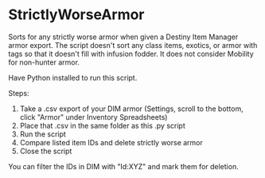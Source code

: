 # StrictlyWorseArmor
Sorts for any strictly worse armor when given a Destiny Item Manager armor export. The script doesn't sort any class items, exotics, or armor with tags so that it doesn't fill with infusion fodder. It does not consider Mobility for non-hunter armor.

Have Python installed to run this script.

Steps:
1. Take a .csv export of your DIM armor (Settings, scroll to the bottom, click "Armor" under Inventory Spreadsheets)
2. Place that .csv in the same folder as this .py script
3. Run the script
4. Compare listed item IDs and delete strictly worse armor
5. Close the script

You can filter the IDs in DIM with "Id:XYZ" and mark them for deletion.
